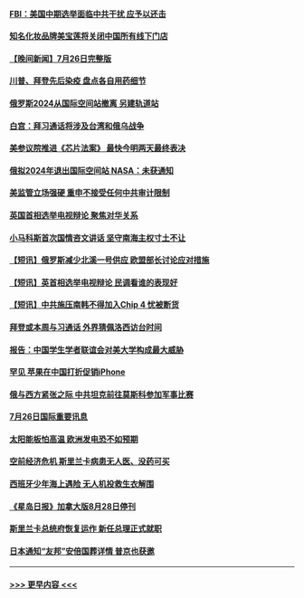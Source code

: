 #### [FBI：美国中期选举面临中共干扰 应予以还击](../pages/prog202/a103488325.md?t=07271551) 
#### [知名化妆品牌美宝莲将关闭中国所有线下门店](../pages/prog202/a103488259.md?t=07271551) 
#### [【晚间新闻】7月26日完整版](../pages/prog202/a103488161.md?t=07271551) 
#### [川普、拜登先后染疫 盘点各自用药细节](../pages/prog202/a103488173.md?t=07271551) 
#### [俄罗斯2024从国际空间站撤离 另建轨道站](../pages/prog202/a103488057.md?t=07271551) 
#### [白宫：拜习通话将涉及台湾和俄乌战争](../pages/prog202/a103487983.md?t=07271551) 
#### [美参议院推进《芯片法案》 最快今明两天最终表决](../pages/prog202/a103487960.md?t=07271551) 
#### [俄拟2024年退出国际空间站 NASA：未获通知](../pages/prog202/a103487944.md?t=07271551) 
#### [美监管立场强硬 重申不接受任何中共审计限制](../pages/prog202/a103487712.md?t=07271551) 
#### [英国首相选举电视辩论 聚焦对华关系](../pages/prog202/a103487880.md?t=07271551) 
#### [小马科斯首次国情咨文讲话 坚守南海主权寸土不让](../pages/prog202/a103487878.md?t=07271551) 
#### [【短讯】俄罗斯减少北溪一号供应 欧盟部长讨论应对措施](../pages/prog202/a103487876.md?t=07271551) 
#### [【短讯】英首相选举电视辩论 民调看谁的表现好](../pages/prog202/a103487872.md?t=07271551) 
#### [【短讯】中共施压南韩不得加入Chip 4 忧被断货](../pages/prog202/a103487888.md?t=07271551) 
#### [拜登或本周与习通话 外界猜佩洛西访台时间](../pages/prog202/a103487708.md?t=07271551) 
#### [报告：中国学生学者联谊会对美大学构成最大威胁](../pages/prog202/a103487631.md?t=07271551) 
#### [罕见 苹果在中国打折促销iPhone](../pages/prog202/a103487626.md?t=07271551) 
#### [俄与西方紧张之际 中共坦克前往莫斯科参加军事比赛](../pages/prog202/a103487620.md?t=07271551) 
#### [7月26日国际重要讯息](../pages/prog202/a103487591.md?t=07271551) 
#### [太阳能板怕高温 欧洲发电恐不如预期](../pages/prog202/a103487546.md?t=07271551) 
#### [空前经济危机 斯里兰卡病患无人医、没药可买](../pages/prog202/a103487535.md?t=07271551) 
#### [西班牙少年海上遇险 无人机投救生衣解围](../pages/prog202/a103487479.md?t=07271551) 
#### [《星岛日报》加拿大版8月28日停刊](../pages/prog202/a103487429.md?t=07271551) 
#### [斯里兰卡总统府恢复运作 新任总理正式就职](../pages/prog202/a103487385.md?t=07271551) 
#### [日本通知“友邦”安倍国葬详情 普京也获邀](../pages/prog202/a103487380.md?t=07271551) 

----
#### [ >>> 更早内容 <<< ](../indexes/prog202-earlier.md)
